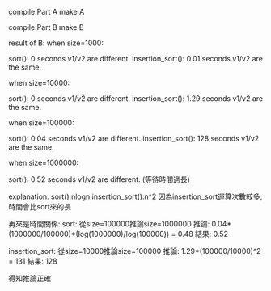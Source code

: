 compile:Part A
  make A
  
compile:Part B
  make B

result of B:
  when size=1000:
  
  sort(): 0 seconds
  v1/v2 are different.
  insertion_sort(): 0.01 seconds
  v1/v2 are the same.


  when size=10000:
  
  sort(): 0 seconds
  v1/v2 are different.
  insertion_sort(): 1.29 seconds
  v1/v2 are the same.


  when size=100000:
  
  sort(): 0.04 seconds
  v1/v2 are different.
  insertion_sort(): 128 seconds
  v1/v2 are the same.


  when size=1000000:
  
  sort(): 0.52 seconds
  v1/v2 are different.
  (等待時間過長)

explanation:
  sort():nlogn
  insertion_sort():n^2
  因為insertion_sort運算次數較多,時間會比sort來的長

再來是時間關係:
  sort:           從size=100000推論size=1000000
  推論:           0.04*(1000000/100000)*(log(1000000)/log(100000)) = 0.48
  結果:           0.52

  insertion_sort: 從size=10000推論size=100000
  推論:           1.29*(100000/10000)^2 = 131
  結果:           128
  
  得知推論正確
